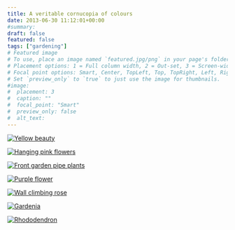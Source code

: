 ```yaml
---
title: A veritable cornucopia of colours
date: 2013-06-30 11:12:01+00:00
#summary:
draft: false
featured: false
tags: ["gardening"]
# Featured image
# To use, place an image named `featured.jpg/png` in your page's folder.
# Placement options: 1 = Full column width, 2 = Out-set, 3 = Screen-width
# Focal point options: Smart, Center, TopLeft, Top, TopRight, Left, Right, BottomLeft, Bottom, BottomRight
# Set `preview_only` to `true` to just use the image for thumbnails.
#image:
#  placement: 3
#  caption: ""
#  focal_point: "Smart"
#  preview_only: false
#  alt_text:
---
```


[![Yellow beauty](http://www.kartikkumar.com/wp-content/uploads/2013/06/2013-06-09-13.57.02.jpg)
](http://www.kartikkumar.com/wp-content/uploads/2013/06/2013-06-09-13.57.02.jpg)

[![Hanging pink flowers](http://www.kartikkumar.com/wp-content/uploads/2013/06/2013-06-09-13.56.42.jpg)
](http://www.kartikkumar.com/wp-content/uploads/2013/06/2013-06-09-13.56.42.jpg)

[![Front garden pipe plants](http://www.kartikkumar.com/wp-content/uploads/2013/06/2013-06-09-13.56.36.jpg)
](http://www.kartikkumar.com/wp-content/uploads/2013/06/2013-06-09-13.56.36.jpg)

[![Purple flower](http://www.kartikkumar.com/wp-content/uploads/2013/06/2013-06-09-13.56.08.jpg)
](http://www.kartikkumar.com/wp-content/uploads/2013/06/2013-06-09-13.56.08.jpg)

[![Wall climbing rose](http://www.kartikkumar.com/wp-content/uploads/2013/06/2013-06-09-13.24.59.jpg)
](http://www.kartikkumar.com/wp-content/uploads/2013/06/2013-06-09-13.24.59.jpg)

[![Gardenia](http://www.kartikkumar.com/wp-content/uploads/2013/06/2013-06-09-13.23.46.jpg)
](http://www.kartikkumar.com/wp-content/uploads/2013/06/2013-06-09-13.23.46.jpg)

[![Rhododendron](http://www.kartikkumar.com/wp-content/uploads/2013/06/2013-06-06-10.16.30.jpg)
](http://www.kartikkumar.com/wp-content/uploads/2013/06/2013-06-06-10.16.30.jpg)
